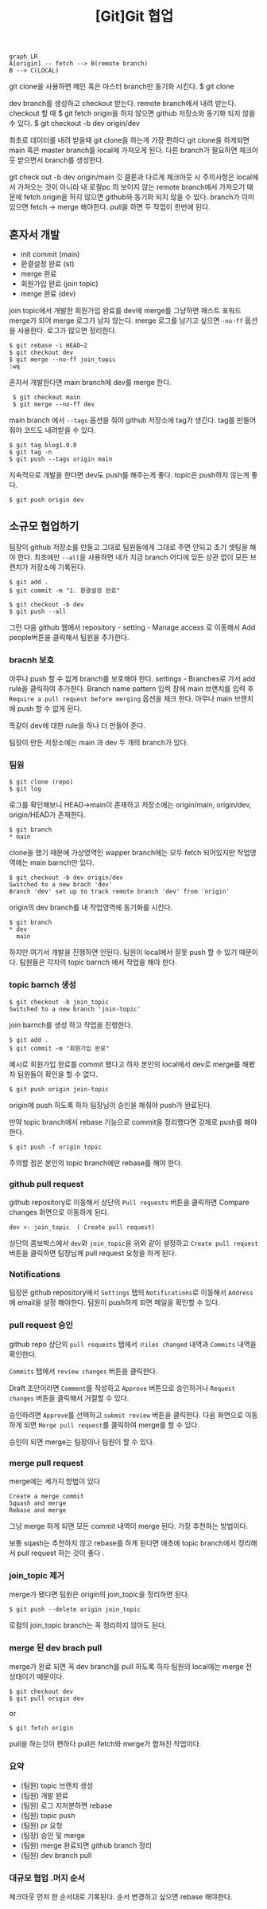 ﻿---
layout: single
title: "[Git]Git 협업"
tags:
  - git
---

```mermaid
graph LR
A[origin] -- fetch --> B(remote branch)
B --> C(LOCAL)

```

git clone을 사용하면
메인 혹은 마스터 branch만 동기화 시킨다.
$ git clone

dev branch를 생성하고 checkout 받는다.
remote branch에서 내려 받는다.
checkout 할 때
$ git fetch origin을 하지 않으면 github 저장소와 동기화 되지 않을 수 있다.
$ git checkout -b dev origin/dev

최초로 데이터를 내려 받을때
git clone을 하는게 가장 편하다
git clone을 하게되면 main 혹은 master branch를 local에 가져오게 된다.
다른 branch가 필요하면 체크아웃 받으면서 branch를 생성한다.

git check out -b dev origin/main
깃 클론과 다르게
체크아웃 시 주의사항은 local에서 가져오는 것이 아니라 내 로컬pc 의 보이지 않는 remote branch에서 가져오기 때문에 fetch origin을 하지 않으면 github와 동기화 되지 않을 수 있다.
branch가 이미 있으면 fetch -> merge 해야한다. pull을 하면 두 작업이 한번에 된다.

## 혼자서 개발

- init commit (main)
- 환결설정 완료 (st)
- merge 완료
- 회원가입 완료 (join topic)
- merge 완료 (dev)

join topic에서 개발한 회원가입 완료를 dev에 merge를 그냥하면 패스트 포워드 merge가 되어 merge 로그가 남지 않는다.
merge 로그를 남기고 싶으면 `-no-ff` 옵션을 사용한다.
로그가 많으면 정리한다.

```
$ git rebase -i HEAD~2
$ git checkout dev
$ git merge --no-ff join_topic
:wq
```

혼자서 개발한다면 main branch에 dev를 merge 한다.

```
 $ git checkout main
 $ git merge --no-ff dev
```

main branch 에서 `--tags` 옵션을 줘야 github 저장소에 tag가 생긴다.
tag를 만들어줘야 코드도 내려받을 수 있다.

```
$ git tag blog1.0.0
$ git tag -n
$ git push --tags origin main
```

지속적으로 개발을 한다면 dev도 push를 해주는게 좋다.
topic은 push하지 않는게 좋다.

```
$ git push origin dev
```

## 소규모 협업하기

팀장이 github 저장소를 만들고 그대로 팀원들에게 그대로 주면 안되고 초기 셋팅을 해야 한다.
최초에만 `--all`을 사용하면 내가 지금 branch 어디에 있든 상관 없이 모든 브랜치가 저장소에 기록된다.

```
$ git add .
$ git commit -m "1. 환결설정 완료"

$ git checkout -b dev
$ git push --all
```

그런 다음 github 웹에서 repository - setting - Manage access 로 이동해서
Add people버튼을 클릭해서 팀원을 추가한다.

### bracnh 보호

아무나 push 할 수 없게 branch를 보호해야 한다.
settings - Branches로 가서 add rule을 클릭하여 추가한다.
Branch name pattern 입력 창에 main 브랜치를 입력 후 `Require a pull request before merging` 옵션을 체크 한다.
아무나 main 브랜치에 push 할 수 없게 된다.

똑같이 dev에 대한 rule을 하나 더 만들어 준다.

팀장이 만든 저장소에는 main 과 dev 두 개의 branch가 있다.

### 팀원

```
$ git clone (repo)
$ git log
```

로그를 확인해보니 HEAD->main이 존재하고 저장소에는 origin/main, origin/dev, origin/HEAD가 존재한다.

```
$ git branch
* main
```

clone을 했기 때문에 가상영역인 wapper branch에는 모두 fetch 되어있지만 작업영역에는 main barnch만 있다.

```
$ git checkout -b dev origin/dev
Switched to a new brach 'dev'
Branch 'dev' set up to track remote branch 'dev' from 'origin'
```

origin의 dev branch를 내 작업영역에 동기화를 시킨다.

```
$ git branch
* dev
  main
```

하지만 여기서 개발을 진행하면 안된다.
팀원이 local에서 잘못 push 할 수 있기 때문이다.
팀원들은 각자의 topic barnch 에서 작업을 해야 한다.

### topic barnch 생성

```
$ git checkout -b join_topic
Switched to a new branch 'join-topic'
```

join barnch를 생성 하고 작업을 진행한다.

```
$ git add .
$ git commit -m "회원가입 완료"
```

예시로 회원가입 완료를 commit 했다고 하자
본인의 local에서 dev로 merge를 해봤자 팀원들이 확인을 할 수 없다.

```
$ git push origin join-topic
```

origin에 push 하도록 하자
팀장님이 승인을 해줘야 push가 완료된다.

만약 topic branch에서 rebase 기능으로 commit을 정리했다면 강제로 push를 해야한다.

```
$ git push -f origin topic
```

주의할 점은 본인의 topic branch에만 rebase를 해야 한다.

### github pull request

github repository로 이동해서 상단의 `Pull requests` 버튼을 클릭하면 Compare changes 화면으로 이동하게 된다.

```
dev <- join_topic  ( Create pull request)
```

상단의 콤보박스에서 `dev`와 `join_topic`을 위와 같이 설정하고 `Create pull request` 버튼을 클릭하면 팀장님께 pull request 요청을 하게 된다.

### Notifications

팀장은 github repository에서 `Settings` 탭의 `Notifications`로 이동해서 `Address`에 email을 설정 해야한다.
팀원이 push하게 되면 메일을 확인할 수 있다.

### pull request 승인

github repo 상단의 `pull requests` 탭에서
`ㄹiles changed` 내역과 `Commits` 내역을 확인한다.

`Commits` 탭에서 `review changes` 버튼을 클릭한다.

Draft 초안이라면 `Comment`를 작성하고
`Approve` 버튼으로 승인하거나
`Request changes` 버튼을 클릭해서 거절할 수 있다.

승인하려면 `Approve`를 선택하고 `submit review` 버튼을 클릭한다.
다음 화면으로 이동하게 되면 `Merge pull request`를 클릭하여 merge를 할 수 있다.

승인이 되면 merge는 팀장이나 팀원이 할 수 있다.

### merge pull request

merge에는 세가지 방법이 있다

```
Create a merge commit
Squash and merge
Rebase and merge
```

그냥 merge 하게 되면 모든 commit 내역이 merge 된다. 가장 추천하는 방법이다.

보통 sqash는 추천하지 않고 rebase를 하게 된다면 애초에 topic branch에서 정리해서 pull request 하는 것이 좋다 .

### join_topic 제거

merge가 됐다면 팀원은 origin의 join_topic을 정리하면 된다.

```
$ git push --delete origin join_topic
```

로컬의 join_topic branch는 꼭 정리하지 않아도 된다.

### merge 된 dev brach pull

merge가 완료 되면 꼭 dev branch를 pull 하도록 하자
팀원의 local에는 merge 전 상태이기 때문이다.

```
$ git checkout dev
$ git pull origin dev
```

or

```
$ git fetch origin
```

pull을 하는것이 편하다 pull은 fetch와 merge가 합쳐진 작업이다.

### 요약

- (팀원) topic 브랜치 생성
- (팀원) 개발 완료
- (팀원) 로그 지저분하면 rebase
- (팀원) topic push
- (팀원) pr 요청
- (팀장) 승인 및 merge
- (팀원) merge 완료되면 github branch 정리
- (팀원) dev branch pull

### 대규모 협업 .머지 순서

체크아웃 먼저 한 순서대로 기록된다.
순서 변경하고 싶으면 rebase 해야한다.
